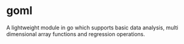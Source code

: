 # goml
A lightweight module in go which supports basic data analysis, multi dimensional array functions and regression operations.
